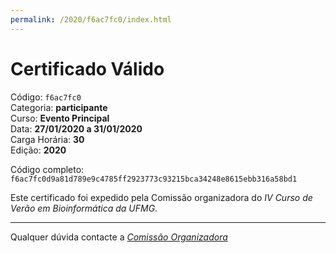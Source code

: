 ```yaml
---
permalink: /2020/f6ac7fc0/index.html
---
```


# Certificado Válido

Código: `f6ac7fc0`<br>
Categoria: **participante**<br>
Curso: **Evento Principal**<br>
Data: **27/01/2020 a 31/01/2020**<br>
Carga Horária: **30**<br>
Edição: **2020**<br>


Código completo: `f6ac7fc0d9a81d789e9c4785ff2923773c93215bca34248e8615ebb316a58bd1`


Este certificado foi expedido pela Comissão organizadora do *IV Curso de Verão em Bioinformática da UFMG*.

----

Qualquer dúvida contacte a [_Comissão Organizadora_](<mailto:cursobioinfoufmg@gmail.com$subject=[Certificados]>)

